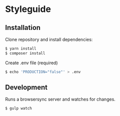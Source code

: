# Styleguide

## Installation

Clone repository and install dependencies:

```sh
$ yarn install
$ composer install
```

Create .env file (required)

```sh
$ echo 'PRODUCTION="false"' > .env
```

## Development

Runs a browsersync server and watches for changes.

```sh
$ gulp watch
```
